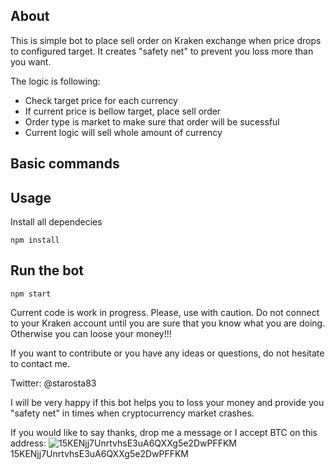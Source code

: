 
## About

This is simple bot to place sell order on Kraken exchange when price drops to configured target.
It creates "safety net" to prevent you loss more than you want.

The logic is following:
* Check target price for each currency
* If current price is bellow target, place sell order
* Order type is market to make sure that order will be sucessful
* Current logic will sell whole amount of currency

## Basic commands

Usage
---
 
Install all dependecies
 
```
npm install
```
 
Run the bot
---
 
```
npm start
```

Current code is work in progress. Please, use with caution. Do not connect to
your Kraken account until you are sure that you know what you are doing. Otherwise you can loose your money!!!

If you want to contribute or you have any ideas or questions, do not hesitate to contact me.

Twitter: @starosta83

I will be very happy if this bot helps you to loss your money and provide you "safety net" in times when cryptocurrency
market crashes.

If you would like to say thanks, drop me a message or I accept BTC on this address:
![15KENjj7UnrtvhsE3uA6QXXg5e2DwPFFKM](https://chart.googleapis.com/chart?cht=qr&chl=bitcoin%3A15KENjj7UnrtvhsE3uA6QXXg5e2DwPFFKM&choe=UTF-8&chs=300x300)
15KENjj7UnrtvhsE3uA6QXXg5e2DwPFFKM
